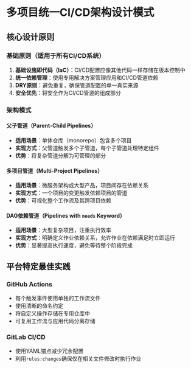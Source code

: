 # 多项目统一CI/CD架构设计模式

## 核心设计原则

### 基础原则（适用于所有CI/CD系统）
1. **基础设施即代码（IaC）**：CI/CD配置应像其他代码一样存储在版本控制中
2. **统一依赖管理**：使用专用解决方案管理应用和CI/CD管道依赖
3. **DRY原则**：避免重复，确保管道配置的单一真实来源
4. **安全优先**：将安全作为CI/CD管道的组成部分

### 架构模式

#### 父子管道（Parent-Child Pipelines）
- **适用场景**：单体仓库（monorepo）包含多个项目
- **实现方式**：父管道触发多个子管道，每个子管道处理特定组件
- **优势**：将复杂管道分解为可管理的部分

#### 多项目管道（Multi-Project Pipelines）
- **适用场景**：微服务架构或大型产品，项目间存在依赖关系
- **实现方式**：一个项目的变更触发依赖项目的管道
- **优势**：可视化整个工作流及其跨项目依赖

#### DAG依赖管道（Pipelines with `needs` Keyword）
- **适用场景**：大型复杂项目，注重执行效率
- **实现方式**：明确定义作业依赖关系，允许作业在依赖满足时立即运行
- **优势**：显著提高执行速度，避免等待整个阶段完成

## 平台特定最佳实践

### GitHub Actions
- 每个触发事件使用单独的工作流文件
- 使用清晰的命名约定
- 将自定义操作存储在专用仓库中
- 可复用工作流与应用代码分离存储

### GitLab CI/CD
- 使用YAML锚点减少冗余配置
- 利用`rules:changes`确保仅在相关文件修改时执行作业